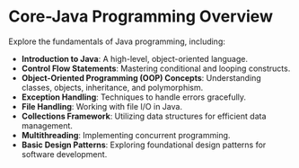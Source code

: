 <div class="repo-description">
    <h1>Core-Java Programming Overview</h1>
    <p>Explore the fundamentals of Java programming, including:</p>
    <ul>
        <li><strong>Introduction to Java</strong>: A high-level, object-oriented language.</li>
        <li><strong>Control Flow Statements</strong>: Mastering conditional and looping constructs.</li>
        <li><strong>Object-Oriented Programming (OOP) Concepts</strong>: Understanding classes, objects, inheritance, and polymorphism.</li>
        <li><strong>Exception Handling</strong>: Techniques to handle errors gracefully.</li>
        <li><strong>File Handling</strong>: Working with file I/O in Java.</li>
        <li><strong>Collections Framework</strong>: Utilizing data structures for efficient data management.</li>
        <li><strong>Multithreading</strong>: Implementing concurrent programming.</li>
        <li><strong>Basic Design Patterns</strong>: Exploring foundational design patterns for software development.</li>
    </ul>
</div>

